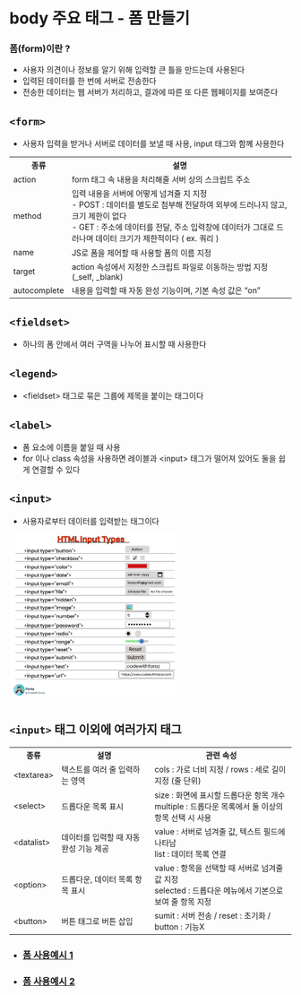 # body 주요 태그 - 폼 만들기
### 폼(form)이란 ?
* 사용자 의견이나 정보를 알기 위해 입력할 큰 틀을 만드는데 사용된다
* 입력된 데이터를 한 번에 서버로 전송한다
* 전송한 데이터는 웹 서버가 처리하고, 결과에 따른 또 다른 웹페이지를 보여준다

## ```<form>``` <br>
* 사용자 입력을 받거나 서버로 데이터를 보낼 때 사용, input 태그와 함꼐 사용한다

<table>
<tbody>
  <tr>
    <th>종류</th>
    <th>설명</th>
  </tr>
  <tr>
    <td>action</td>
    <td>form 태그 속 내용을 처리해줄 서버 상의 스크립트 주소</td>
  </tr>
  <tr>
    <td>method</td>
    <td>입력 내용을 서버에 어떻게 넘겨줄 지 지정 <br>
        - POST : 데이터를 별도로 첨부해 전달하여 외부에 드러나지 않고, 크기 제한이 없다 <br>
        - GET : 주소에 데이터를 전달, 주소 입력창에 데이터가 그대로 드러나며 데이터 크기가 제한적이다 ( ex. 쿼리 )
    </td>
  </tr>
    <tr>
    <td>name</td>
    <td>JS로 폼을 제어할 때 사용할 폼의 이름 지정</td>
  </tr>
  <tr>
    <td>target</td>
    <td>action 속성에서 지정한 스크립트 파일로 이동하는 방법 지정 (_self, _blank)</td>
  </tr>
  <tr>
    <td>autocomplete</td>
    <td>내용을 입력할 때 자동 완성 기능이며, 기본 속성 값은 “on”</td>
  </tr>
</tbody>
</table>

## ```<fieldset>```
* 하나의 폼 안에서 여러 구역을 나누어 표시할 때 사용한다

## ```<legend>```
* \<fieldset> 태그로 묶은 그룹에 제목을 붙이는 태그이다

## ```<label>```
* 폼 요소에 이름을 붙일 때 사용
* for 이나 class 속성을 사용하면 레이블과 \<input> 태그가 떨어져 있어도 둘을 쉽게 연결할 수 있다

## ```<input>```
* 사용자로부터 데이터를 입력받는 태그이다

<img src="InputTypes.png" width="300px">
  
## ```<input>``` 태그 이외에 여러가지 태그
<table>
  <tbody>
    <tr>
      <th>종류</th>
      <th>설명</th>
      <th>관련 속성</th>
    </tr>
    <tr>
      <td> &lt;textarea> </td>
      <td> 텍스트를 여러 줄 입력하는 영역 </td>
      <td> cols : 가로 너비 지정 / rows : 세로 길이 지정 (줄 단위) </td>
    </tr>
    <tr>
      <td> &lt;select> </td>
      <td> 드롭다운 목록 표시 </td>
      <td> size : 화면에 표시할 드롭다운 항목 개수 <br>
           multiple : 드롭다운 목록에서 둘 이상의 항목 선택 시 사용 </td>
    </tr>
    <tr>
      <td> &lt;datalist> </td>
      <td> 데이터를 입력할 때 자동완성 기능 제공 </td>
      <td> value : 서버로 넘겨줄 값, 텍스트 필드에 나타남 <br>
           list : 데이터 목록 연결 </td>
    </tr>
    <tr>
      <td> &lt;option> </td>
      <td> 드롭다운, 데이터 목록 항목 표시 </td>
      <td> value : 항목을 선택할 때 서버로 넘겨줄 값 지정 <br>
           selected : 드롭다운 메뉴에서 기본으로 보여 줄 항목 지정 </td>
    </tr>
    <tr>
      <td> &lt;button> </td>
      <td> 버튼 태그로 버튼 삽입 </td>
      <td> sumit : 서버 전송 / reset : 초기화 / button : 기능X</td>
    </tr>
  </tbody>
</table>

* ### [폼 사용예시 1](./FormEx1.html)
* ### [폼 사용예시 2](./FormEx2.Html)